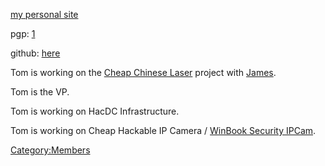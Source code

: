 [my personal site](https://www.tomiddings.com)

pgp: [1](https://keybase.io/thoss)

github: [here](https://github.com/tomddings)

Tom is working on the [Cheap Chinese
Laser](Cheap_Chinese_Laser) project with
[James](user:James).

Tom is the VP.

Tom is working on HacDC Infrastructure.

Tom is working on Cheap Hackable IP Camera / [WinBook Security
IPCam](WinBook_Security_IPCam).

[Category:Members](Category:Members)
